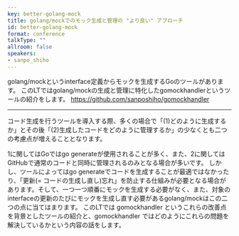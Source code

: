 ```yaml
---
key: better-golang-mock
title: golang/mockでのモック生成と管理の "より良い" アプローチ
id: better-golang-mock
format: conference
talkType: ""
allroom: false
speakers:
- sanpo_shiho
---
```

golang/mockというinterface定義からモックを生成するGoのツールがあります。
このLTではgolang/mockの生成と管理に特化したgomockhandlerというツールの紹介をします。
https://github.com/sanposhiho/gomockhandler

---

コード生成を行うツールを導入する際、多くの場合で「(1)どのように生成するか」とその後「(2)生成したコードをどのように管理するか」の少なくとも二つの考慮点が増えることとなります。

1に関してはGoではgo generateが使用されることが多く、また、2に関してはGitHubで通常のコードと同時に管理されるのみとなる場合が多いです。
しかし、ツールによってはgo generateでコードを生成することが最適ではなかったり、「更新(= コードの生成し直し)忘れ」を防止する仕組みが必要となる場合があります。そして、一つ一つ順番にモックを生成する必要がなく、また、対象のinterfaceの更新のたびにモックを生成し直す必要があるgolang/mockはこの二つの点に当てはまります。
このLTでは gomockhandler というこれらの改善点を背景としたツールの紹介と、gomockhandler ではどのようにこれらの問題を解決しているかという内容の話をします。